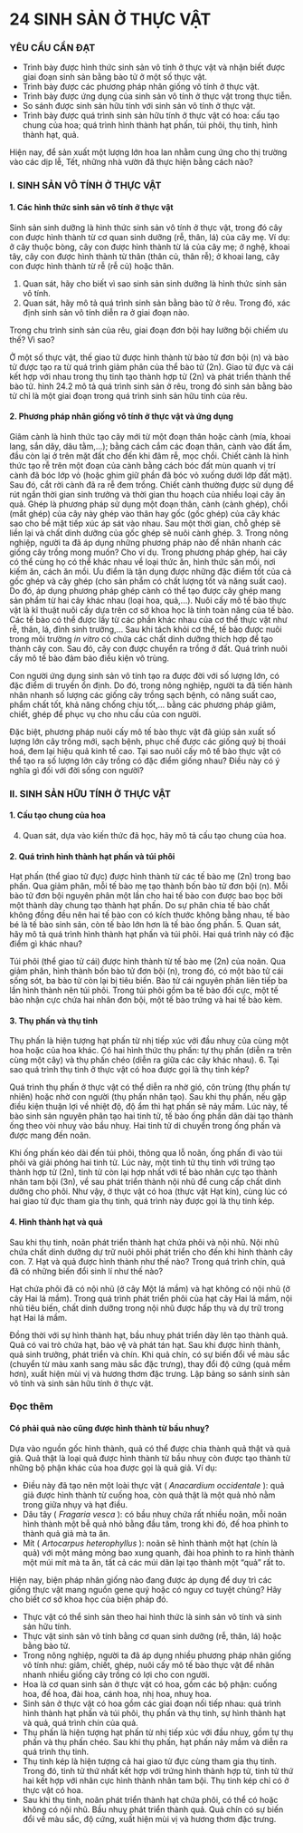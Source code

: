 # 24 SINH SẢN Ở THỰC VẬT

### YÊU CẦU CẦN ĐẠT

- Trình bày được hình thức sinh sản vô tính ở thực vật và nhận biết được giai đoạn sinh sản bằng bào tử ở một số thực vật.
- Trình bày được các phương pháp nhân giống vô tính ở thực vật.
- Trình bày được ứng dụng của sinh sản vô tính ở thực vật trong thực tiễn.
- So sánh được sinh sản hữu tính với sinh sản vô tính ở thực vật.
- Trình bày được quá trình sinh sản hữu tính ở thực vật có hoa: cấu tạo chung của hoa; quá trình hình thành hạt phấn, túi phôi, thụ tinh, hình thành hạt, quả.

Hiện nay, để sản xuất một lượng lớn hoa lan nhằm cung ứng cho thị trường vào các dịp lễ, Tết, những nhà vườn đã thực hiện bằng cách nào?

### I. SINH SẢN VÔ TÍNH Ở THỰC VẬT

#### 1. Các hình thức sinh sản vô tính ở thực vật

Sinh sản sinh dưỡng là hình thức sinh sản vô tính ở thực vật, trong đó cây con được hình thành từ cơ quan sinh dưỡng (rễ, thân, lá) của cây mẹ. Ví dụ: ở cây thuộc bòng, cây con được hình thành từ lá của cây mẹ; ở nghệ, khoai tây, cây con được hình thành từ thân (thân củ, thân rễ); ở khoai lang, cây con được hình thành từ rễ (rễ củ) hoặc thân.
1. Quan sát, hãy cho biết vì sao sinh sản sinh dưỡng là hình thức sinh sản vô tính.
2. Quan sát, hãy mô tả quá trình sinh sản bằng bào tử ở rêu. Trong đó, xác định sinh sản vô tính diễn ra ở giai đoạn nào.

Trong chu trình sinh sản của rêu, giai đoạn đơn bội hay lưỡng bội chiếm ưu thế? Vì sao?

Ở một số thực vật, thế giao tử được hình thành từ bào tử đơn bội (n) và bào tử được tạo ra từ quá trình giảm phân của thể bào tử (2n). Giao tử đực và cái kết hợp với nhau trong thụ tinh tạo thành hợp tử (2n) và phát triển thành thể bào tử. hình 24.2 mô tả quá trình sinh sản ở rêu, trong đó sinh sản bằng bào tử chỉ là một giai đoạn trong quá trình sinh sản hữu tính của rêu.

#### 2. Phương pháp nhân giống vô tính ở thực vật và ứng dụng

Giâm cành là hình thức tạo cây mới từ một đoạn thân hoặc cành (mía, khoai lang, sắn dây, dâu tằm,...); bằng cách cắm các đoạn thân, cành vào đất ẩm, đầu còn lại ở trên mặt đất cho đến khi đâm rễ, mọc chồi.
Chiết cành là hình thức tạo rễ trên một đoạn của cành bằng cách bóc đất mùn quanh vị trí cành đã bóc lớp vỏ (hoặc ghim giữ phần đã bóc vỏ xuống dưới lớp đất mặt). Sau đó, cắt rời cành đã ra rễ đem trồng. Chiết cành thường được sử dụng để rút ngắn thời gian sinh trưởng và thời gian thu hoạch của nhiều loại cây ăn quả.
Ghép là phương pháp sử dụng một đoạn thân, cành (cành ghép), chồi (mắt ghép) của cây này ghép vào thân hay gốc (gốc ghép) của cây khác sao cho bề mặt tiếp xúc áp sát vào nhau. Sau một thời gian, chỗ ghép sẽ liền lại và chất dinh dưỡng của gốc ghép sẽ nuôi cành ghép.
3. Trong nông nghiệp, người ta đã áp dụng những phương pháp nào để nhân nhanh các giống cây trồng mong muốn? Cho ví dụ.
Trong phương pháp ghép, hai cây có thể cùng họ có thể khác nhau về loại thức ăn, hình thức săn mồi, nơi kiếm ăn, cách ăn mồi. Ưu điểm là tận dụng được những đặc điểm tốt của cả gốc ghép và cây ghép (cho sản phẩm có chất lượng tốt và năng suất cao). Do đó, áp dụng phương pháp ghép cành có thể tạo được cây ghép mang sản phẩm từ hai cây khác nhau (loại hoa, quả,...).
Nuôi cấy mô tế bào thực vật là kĩ thuật nuôi cấy dựa trên cơ sở khoa học là tính toàn năng của tế bào. Các tế bào có thể được lấy từ các phần khác nhau của cơ thể thực vật như rễ, thân, lá, đỉnh sinh trưởng,... Sau khi tách khỏi cơ thể, tế bào được nuôi trong môi trường *in vitro* có chứa các chất dinh dưỡng thích hợp để tạo thành cây con. Sau đó, cây con được chuyển ra trồng ở đất. Quá trình nuôi cấy mô tế bào đảm bảo điều kiện vô trùng.

Con người ứng dụng sinh sản vô tính tạo ra được đời với số lượng lớn, có đặc điểm di truyền ổn định. Do đó, trong nông nghiệp, người ta đã tiến hành nhân nhanh số lượng các giống cây trồng sạch bệnh, có năng suất cao, phẩm chất tốt, khả năng chống chịu tốt,... bằng các phương pháp giâm, chiết, ghép để phục vụ cho nhu cầu của con người.

Đặc biệt, phương pháp nuôi cấy mô tế bào thực vật đã giúp sản xuất số lượng lớn cây trồng mới, sạch bệnh, phục chế được các giống quý bị thoái hoá, đem lại hiệu quả kinh tế cao.
Tại sao nuôi cấy mô tế bào thực vật có thể tạo ra số lượng lớn cây trồng có đặc điểm giống nhau? Điều này có ý nghĩa gì đối với đời sống con người?

### II. SINH SẢN HỮU TÍNH Ở THỰC VẬT

#### 1. Cấu tạo chung của hoa

4. Quan sát, dựa vào kiến thức đã học, hãy mô tả cấu tạo chung của hoa.

#### 2. Quá trình hình thành hạt phấn và túi phôi

Hạt phấn (thể giao tử đực) được hình thành từ các tế bào mẹ (2n) trong bao phấn. Qua giảm phân, mỗi tế bào mẹ tạo thành bốn bào tử đơn bội (n). Mỗi bào tử đơn bội nguyên phân một lần cho hai tế bào con được bao bọc bởi một thành dày chung tạo thành hạt phấn. Do sự phân chia tế bào chất không đồng đều nên hai tế bào con có kích thước không bằng nhau, tế bào bé là tế bào sinh sản, còn tế bào lớn hơn là tế bào ống phấn.
5. Quan sát, hãy mô tả quá trình hình thành hạt phấn và túi phôi. Hai quá trình này có đặc điểm gì khác nhau?

Túi phôi (thể giao tử cái) được hình thành từ tế bào mẹ (2n) của noãn. Qua giảm phân, hình thành bốn bào tử đơn bội (n), trong đó, có một bào tử cái sống sót, ba bào tử còn lại bị tiêu biến. Bào tử cái nguyên phân liên tiếp ba lần hình thành nên túi phôi. Trong túi phôi gồm ba tế bào đối cực, một tế bào nhận cực chứa hai nhân đơn bội, một tế bào trứng và hai tế bào kèm.

#### 3. Thụ phấn và thụ tinh

Thụ phấn là hiện tượng hạt phấn từ nhị tiếp xúc với đầu nhuỵ của cùng một hoa hoặc của hoa khác. Có hai hình thức thụ phấn: tự thụ phấn (diễn ra trên cùng một cây) và thụ phấn chéo (diễn ra giữa các cây khác nhau).
6. Tại sao quá trình thụ tinh ở thực vật có hoa được gọi là thụ tinh kép?

Quá trình thụ phấn ở thực vật có thể diễn ra nhờ gió, côn trùng (thụ phấn tự nhiên) hoặc nhờ con người (thụ phấn nhân tạo).
Sau khi thụ phấn, nếu gặp điều kiện thuận lợi về nhiệt độ, độ ẩm thì hạt phấn sẽ nảy mầm. Lúc này, tế bào sinh sản nguyên phân tạo hai tinh tử, tế bào ống phấn dãn dài tạo thành ống theo vòi nhuỵ vào bầu nhuỵ. Hai tinh tử di chuyển trong ống phấn và được mang đến noãn.

Khi ống phấn kéo dài đến túi phôi, thông qua lỗ noãn, ống phấn đi vào túi phôi và giải phóng hai tinh tử. Lúc này, một tinh tử thụ tinh với trứng tạo thành hợp tử (2n), tinh tử còn lại hợp nhất với tế bào nhân cực tạo thành nhân tam bội (3n), về sau phát triển thành nội nhũ để cung cấp chất dinh dưỡng cho phôi. Như vậy, ở thực vật có hoa (thực vật Hạt kín), cùng lúc có hai giao tử đực tham gia thụ tinh, quá trình này được gọi là thụ tinh kép.

#### 4. Hình thành hạt và quả

Sau khi thụ tinh, noãn phát triển thành hạt chứa phôi và nội nhũ. Nội nhũ chứa chất dinh dưỡng dự trữ nuôi phôi phát triển cho đến khi hình thành cây con.
7. Hạt và quả được hình thành như thế nào? Trong quá trình chín, quả đã có những biến đổi sinh lí như thế nào?

Hạt chứa phôi đã có nội nhũ (ở cây Một lá mầm) và hạt không có nội nhũ (ở cây Hai lá mầm). Trong quá trình phát triển phôi của hạt cây Hai lá mầm, nội nhũ tiêu biến, chất dinh dưỡng trong nội nhũ được hấp thụ và dự trữ trong hạt Hai lá mầm.

Đồng thời với sự hình thành hạt, bầu nhuỵ phát triển dày lên tạo thành quả. Quả có vai trò chứa hạt, bảo vệ và phát tán hạt. Sau khi được hình thành, quả sinh trưởng, phát triển và chín. Khi quả chín, có sự biến đổi về màu sắc (chuyển từ màu xanh sang màu sắc đặc trưng), thay đổi độ cứng (quả mềm hơn), xuất hiện mùi vị và hương thơm đặc trưng.
Lập bảng so sánh sinh sản vô tính và sinh sản hữu tính ở thực vật.

### Đọc thêm

#### Có phải quả nào cũng được hình thành từ bầu nhuỵ?

Dựa vào nguồn gốc hình thành, quả có thể được chia thành quả thật và quả giả. Quả thật là loại quả được hình thành từ bầu nhuỵ còn được tạo thành từ những bộ phận khác của hoa được gọi là quả giả. Ví dụ:
- Điều này đã tạo nên một loài thực vật ( *Anacardium occidentale* ): quả giả được hình thành từ cuống hoa, còn quả thật là một quả nhỏ nằm trong giữa nhụy và hạt điều.
- Dâu tây ( *Fragaria vesca* ): có bầu nhuỵ chứa rất nhiều noãn, mỗi noãn hình thành một bễ quả nhỏ bằng đầu tăm, trong khi đó, đế hoa phình to thành quả giả mà ta ăn.
- Mít ( *Artocarpus heterophyllus* ): noãn sẽ hình thành một hạt (chín là quả) với một mảng mỏng bao xung quanh, đài hoa phình to ra hình thành một múi mít mà ta ăn, tất cả các múi dãn lại tạo thành một “quả” rất to.

Hiện nay, biện pháp nhân giống nào đang được áp dụng để duy trì các giống thực vật mang nguồn gene quý hoặc có nguy cơ tuyệt chủng? Hãy cho biết cơ sở khoa học của biện pháp đó.

* Thực vật có thể sinh sản theo hai hình thức là sinh sản vô tính và sinh sản hữu tính.
* Thực vật sinh sản vô tính bằng cơ quan sinh dưỡng (rễ, thân, lá) hoặc bằng bào tử.
* Trong nông nghiệp, người ta đã áp dụng nhiều phương pháp nhân giống vô tính như: giâm, chiết, ghép, nuôi cấy mô tế bào thực vật để nhân nhanh nhiều giống cây trồng có lợi cho con người.
* Hoa là cơ quan sinh sản ở thực vật có hoa, gồm các bộ phận: cuống hoa, đế hoa, đài hoa, cánh hoa, nhị hoa, nhuỵ hoa.
* Sinh sản ở thực vật có hoa gồm các giai đoạn nối tiếp nhau: quá trình hình thành hạt phấn và túi phôi, thụ phấn và thụ tinh, sự hình thành hạt và quả, quá trình chín của quả.
* Thụ phấn là hiện tượng hạt phấn từ nhị tiếp xúc với đầu nhuỵ, gồm tự thụ phấn và thụ phấn chéo. Sau khi thụ phấn, hạt phấn nảy mầm và diễn ra quá trình thụ tinh.
* Thụ tinh kép là hiện tượng cả hai giao tử đực cùng tham gia thụ tinh. Trong đó, tinh tử thứ nhất kết hợp với trứng hình thành hợp tử, tinh tử thứ hai kết hợp với nhân cực hình thành nhân tam bội. Thụ tinh kép chỉ có ở thực vật có hoa.
* Sau khi thụ tinh, noãn phát triển thành hạt chứa phôi, có thể có hoặc không có nội nhũ. Bầu nhuỵ phát triển thành quả. Quả chín có sự biến đổi về màu sắc, độ cứng, xuất hiện mùi vị và hương thơm đặc trưng.
